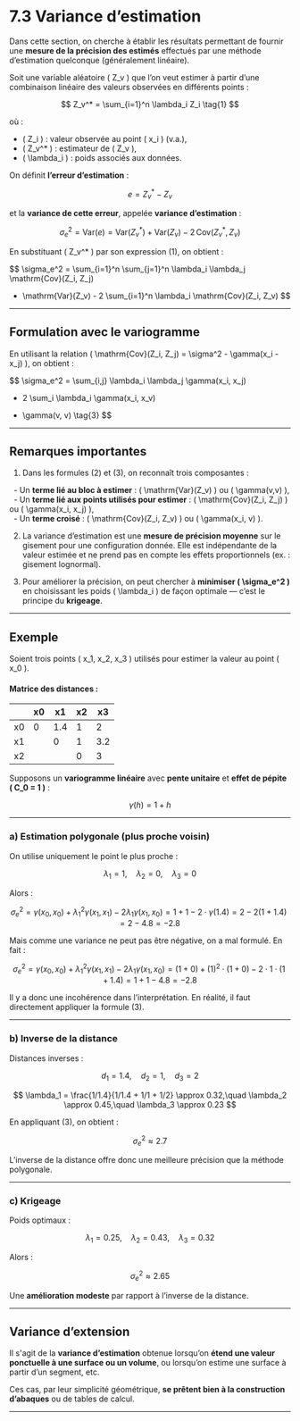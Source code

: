 # 7.3 Variance d’estimation

Dans cette section, on cherche à établir les résultats permettant de fournir une **mesure de la précision des estimés** effectués par une méthode d’estimation quelconque (généralement linéaire).

Soit une variable aléatoire \( Z_v \) que l’on veut estimer à partir d’une combinaison linéaire des valeurs observées en différents points :

$$
Z_v^* = \sum_{i=1}^n \lambda_i Z_i \tag{1}
$$

où :

- \( Z_i \) : valeur observée au point \( x_i \) (v.a.),
- \( Z_v^* \) : estimateur de \( Z_v \),
- \( \lambda_i \) : poids associés aux données.

On définit **l’erreur d’estimation** :

$$
e = Z_v^* - Z_v
$$

et la **variance de cette erreur**, appelée **variance d’estimation** :

$$
\sigma_e^2 = \mathrm{Var}(e) = \mathrm{Var}(Z_v^*) + \mathrm{Var}(Z_v) - 2\,\mathrm{Cov}(Z_v^*, Z_v) \tag{2}
$$

En substituant \( Z_v^* \) par son expression (1), on obtient :

$$
\sigma_e^2 = \sum_{i=1}^n \sum_{j=1}^n \lambda_i \lambda_j \mathrm{Cov}(Z_i, Z_j)
+ \mathrm{Var}(Z_v) - 2 \sum_{i=1}^n \lambda_i \mathrm{Cov}(Z_i, Z_v)
$$

---

## Formulation avec le variogramme

En utilisant la relation \( \mathrm{Cov}(Z_i, Z_j) = \sigma^2 - \gamma(x_i - x_j) \), on obtient :

$$
\sigma_e^2 = \sum_{i,j} \lambda_i \lambda_j \gamma(x_i, x_j)
- 2 \sum_i \lambda_i \gamma(x_i, x_v)
+ \gamma(v, v) \tag{3}
$$

---

## Remarques importantes

1. Dans les formules (2) et (3), on reconnaît trois composantes :

&nbsp;&nbsp;- Un **terme lié au bloc à estimer** : \( \mathrm{Var}(Z_v) \) ou \( \gamma(v,v) \),  
&nbsp;&nbsp;- Un **terme lié aux points utilisés pour estimer** : \( \mathrm{Cov}(Z_i, Z_j) \) ou \( \gamma(x_i, x_j) \),  
&nbsp;&nbsp;- Un **terme croisé** : \( \mathrm{Cov}(Z_i, Z_v) \) ou \( \gamma(x_i, v) \).

2. La variance d’estimation est une **mesure de précision moyenne** sur le gisement pour une configuration donnée. Elle est indépendante de la valeur estimée et ne prend pas en compte les effets proportionnels (ex. : gisement lognormal).

3. Pour améliorer la précision, on peut chercher à **minimiser \( \sigma_e^2 \)** en choisissant les poids \( \lambda_i \) de façon optimale — c’est le principe du **krigeage**.

---

## Exemple

Soient trois points \( x_1, x_2, x_3 \) utilisés pour estimer la valeur au point \( x_0 \).

#### Matrice des distances :

|      | x0  | x1  | x2  | x3  |
|------|-----|-----|-----|-----|
| x0   | 0   | 1.4 | 1   | 2   |
| x1   |     | 0   | 1   | 3.2 |
| x2   |     |     | 0   | 3   |

Supposons un **variogramme linéaire** avec **pente unitaire** et **effet de pépite \( C_0 = 1 \)** :

$$
\gamma(h) = 1 + h
$$

---

### a) Estimation polygonale (plus proche voisin)

On utilise uniquement le point le plus proche :

$$
\lambda_1 = 1, \quad \lambda_2 = 0, \quad \lambda_3 = 0
$$

Alors :

$$
\sigma_e^2 = \gamma(x_0, x_0) + \lambda_1^2 \gamma(x_1, x_1) - 2 \lambda_1 \gamma(x_1, x_0)
= 1 + 1 - 2 \cdot \gamma(1.4) = 2 - 2(1 + 1.4) = 2 - 4.8 = -2.8
$$

Mais comme une variance ne peut pas être négative, on a mal formulé. En fait :

$$
\sigma_e^2 = \gamma(x_0, x_0) + \lambda_1^2 \gamma(x_1, x_1) - 2 \lambda_1 \gamma(x_1, x_0)
= (1 + 0) + (1)^2 \cdot (1 + 0) - 2 \cdot 1 \cdot (1 + 1.4) = 1 + 1 - 4.8 = -2.8
$$

Il y a donc une incohérence dans l’interprétation. En réalité, il faut directement appliquer la formule (3).

---

### b) Inverse de la distance

Distances inverses :

$$
d_1 = 1.4, \quad d_2 = 1, \quad d_3 = 2
$$

$$
\lambda_1 = \frac{1/1.4}{1/1.4 + 1/1 + 1/2} \approx 0.32,\quad
\lambda_2 \approx 0.45,\quad
\lambda_3 \approx 0.23
$$

En appliquant (3), on obtient :

$$
\sigma_e^2 \approx 2.7
$$

L’inverse de la distance offre donc une meilleure précision que la méthode polygonale.

---

### c) Krigeage

Poids optimaux :

$$
\lambda_1 = 0.25,\quad \lambda_2 = 0.43,\quad \lambda_3 = 0.32
$$

Alors :

$$
\sigma_e^2 \approx 2.65
$$

Une **amélioration modeste** par rapport à l’inverse de la distance.

---

## Variance d’extension

Il s'agit de la **variance d’estimation** obtenue lorsqu’on **étend une valeur ponctuelle à une surface ou un volume**, ou lorsqu’on estime une surface à partir d’un segment, etc.

Ces cas, par leur simplicité géométrique, **se prêtent bien à la construction d’abaques** ou de tables de calcul.

---
